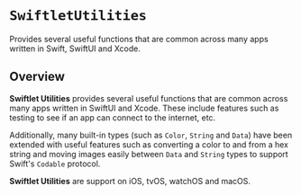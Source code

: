 # ``SwiftletUtilities``

Provides several useful functions that are common across many apps written in Swift, SwiftUI and Xcode.

## Overview

**Swiftlet Utilities** provides several useful functions that are common across many apps written in SwiftUI and Xcode. These include features such as testing to see if an app can connect to the internet, etc.

Additionally, many built-in types (such as `Color`, `String` and `Data`) have been extended with useful features such as converting a color to and from a hex string and moving images easily between `Data` and `String` types to support Swift's `Codable` protocol.

**Swiftlet Utilities** are support on iOS, tvOS, watchOS and macOS.


